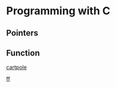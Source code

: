 # Programming with C

## Pointers


## Function



[cartpole](https://raw.githubusercontent.com/stevengogogo/GreatestCommonDivisor/main/src/main.c ':include')

[ff](../../README.md ':include')

[](../../HW0/Pointers/README.md ':include') 

